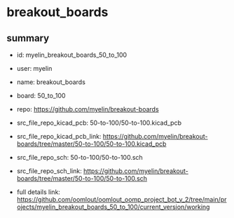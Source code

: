 # breakout_boards
 
## summary 
* id: myelin_breakout_boards_50_to_100
* user: myelin
* name: breakout_boards
* board: 50_to_100
* repo: https://github.com/myelin/breakout-boards
* src_file_repo_kicad_pcb: 50-to-100/50-to-100.kicad_pcb
* src_file_repo_kicad_pcb_link: https://github.com/myelin/breakout-boards/tree/master/50-to-100/50-to-100.kicad_pcb


* src_file_repo_sch: 50-to-100/50-to-100.sch
* src_file_repo_sch_link: https://github.com/myelin/breakout-boards/tree/master/50-to-100/50-to-100.sch
* full details link: https://github.com/oomlout/oomlout_oomp_project_bot_v_2/tree/main/projects/myelin_breakout_boards_50_to_100/current_version/working  







